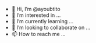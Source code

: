 - 👋 Hi, I’m @ayoubtito
- 👀 I’m interested in ...
- 🌱 I’m currently learning ...
- 💞️ I’m looking to collaborate on ...
- 📫 How to reach me ...

<!---
ayoubtito/ayoubtito is a ✨ special ✨ repository because its `README.md` (this file) appears on your GitHub profile.
You can click the Preview link to take a look at your changes.
--->
